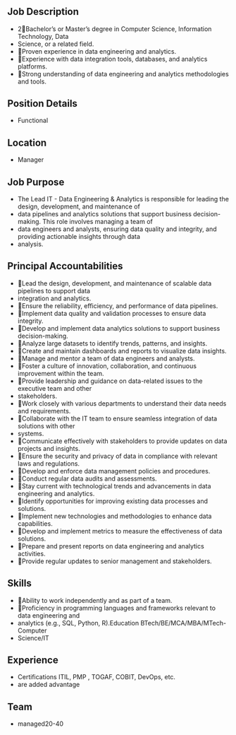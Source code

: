 # 

## Job Description

* 2Bachelor’s or Master’s degree in Computer Science, Information Technology, Data
* Science, or a related field.
* Proven experience in data engineering and analytics.
* Experience with data integration tools, databases, and analytics platforms.
* Strong understanding of data engineering and analytics methodologies and tools.

## Position Details

* Functional

## Location

* Manager

## Job Purpose

* The Lead IT - Data Engineering & Analytics is responsible for leading the design, development, and maintenance of
* data pipelines and analytics solutions that support business decision-making. This role involves managing a team of
* data engineers and analysts, ensuring data quality and integrity, and providing actionable insights through data
* analysis.

## Principal Accountabilities

* Lead the design, development, and maintenance of scalable data pipelines to support data
* integration and analytics.
* Ensure the reliability, efficiency, and performance of data pipelines.
* Implement data quality and validation processes to ensure data integrity.
* Develop and implement data analytics solutions to support business decision-making.
* Analyze large datasets to identify trends, patterns, and insights.
* Create and maintain dashboards and reports to visualize data insights.
* Manage and mentor a team of data engineers and analysts.
* Foster a culture of innovation, collaboration, and continuous improvement within the team.
* Provide leadership and guidance on data-related issues to the executive team and other
* stakeholders.
* Work closely with various departments to understand their data needs and requirements.
* Collaborate with the IT team to ensure seamless integration of data solutions with other
* systems.
* Communicate effectively with stakeholders to provide updates on data projects and insights.
* Ensure the security and privacy of data in compliance with relevant laws and regulations.
* Develop and enforce data management policies and procedures.
* Conduct regular data audits and assessments.
* Stay current with technological trends and advancements in data engineering and analytics.
* Identify opportunities for improving existing data processes and solutions.
* Implement new technologies and methodologies to enhance data capabilities.
* Develop and implement metrics to measure the effectiveness of data solutions.
* Prepare and present reports on data engineering and analytics activities.
* Provide regular updates to senior management and stakeholders.

## Skills

* Ability to work independently and as part of a team.
* Proficiency in programming languages and frameworks relevant to data engineering and
* analytics (e.g., SQL, Python, R).Education BTech/BE/MCA/MBA/MTech- Computer
* Science/IT

## Experience

* Certifications ITIL, PMP , TOGAF, COBIT, DevOps, etc.
* are added advantage

## Team

* managed20-40

